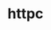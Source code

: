 # httpc

<!--

TODO
- make sure logging req/res is consistent with reality (re-printing outside of Fprint)
- implement timeout in client
- implement file read/write in httpfs
- add worker pool to handle requests instead of 1:1 goroutines

file:///home/g-harel/go/src/github.com/g-harel/http/httpc/assignment.pdf
https://www.w3.org/Protocols/HTTP/1.0/spec.html

http://aimanhanna.com/concordia/comp445/index.htm
https://about.sourcegraph.com/go/gophercon-2018-implementing-a-network-protocol-in-go/

 -->
